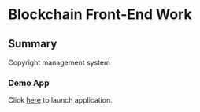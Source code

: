 # Blockchain Front-End Work

## Summary

Copyright management system

### Demo App

Click [here](frontend/index.html) to launch application.
